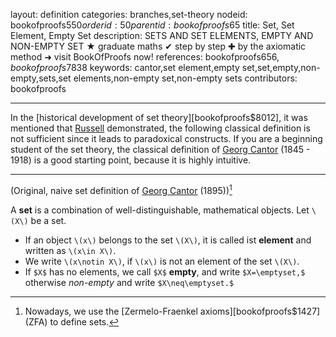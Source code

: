 layout: definition
categories: branches,set-theory
nodeid: bookofproofs$550
orderid: 50
parentid: bookofproofs$65
title: Set, Set Element, Empty Set
description: SETS AND SET ELEMENTS, EMPTY AND NON-EMPTY SET ★ graduate maths ✔ step by step ✚ by the axiomatic method ➜ visit BookOfProofs now!
references: bookofproofs$656,bookofproofs$7838
keywords: cantor,set element,empty set,set,empty,non-empty,sets,set elements,non-empty set,non-empty sets
contributors: bookofproofs


---
In the [historical development of set theory][bookofproofs$8012], it was mentioned that <a href="https://mathshistory.st-andrews.ac.uk/Biographies/Russell/">Russell</a> demonstrated, the following classical definition is not sufficient since it leads to paradoxical constructs. If you are a beginning student of the set theory, the classical definition of <a href="https://mathshistory.st-andrews.ac.uk/Biographies/Cantor/">Georg Cantor</a> (1845 - 1918) is a good starting point, because it is highly intuitive.

---

(Original, naive set definition of <a href="https://mathshistory.st-andrews.ac.uk/Biographies/Cantor/">Georg Cantor</a> (1895))[^1]

A **set** is a combination of well-distinguishable, mathematical objects. Let `\(X\)` be a set. 
* If an object `\(x\)` belongs to the set `\(X\)`, it is called ist **element** and written as `\(x\in X\)`. 
* We write `\(x\notin X\)`, if `\(x\)` is not an element of the set `\(X\)`. 
* If `$X$` has no elements, we call `$X$` **empty**, and write `$X=\emptyset,$` otherwise *non-empty* and write  `$X\neq\emptyset.$`

[^1]: Nowadays, we use the [Zermelo-Fraenkel axioms][bookofproofs$1427] (ZFA) to define sets.
